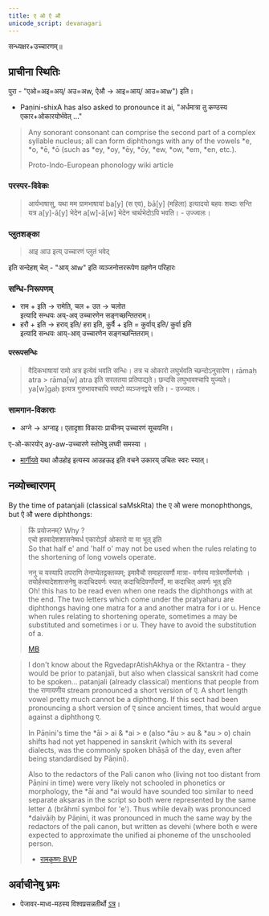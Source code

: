 ```yaml
---
title: ए ओ ऐ औ
unicode_script: devanagari
---
```


सन्ध्यक्षर+उच्चारणम्॥ 

## प्राचीना स्थितिः
पुरा - "एओ=अइ=अय्/ अउ=अw, ऐऔ → आइ=आय्/ आउ=आw") इति।  
- Paṇini-shixA has also asked to pronounce it ai, "अर्धमात्रा तु कण्ठस्य एकार+ओकारयोर्भवेत् ..."

> Any sonorant consonant can comprise the second part of a complex syllable nucleus; all can form diphthongs with any of the vowels *e, *o, *ē, *ō (such as *ey, *oy, *ēy, *ōy, *ew, *ow, *em, *en, etc.). 
> 
> Proto-Indo-European phonology wiki article

### परस्पर-विवेकः
> आर्यभाषासु, यथा मम ग्रामभाषायां ba[y] (स एव), bā[y] (महिला) इत्यादयो बहवः शब्दाः सन्ति यत्र a[y]-ā[y] भेदेन a[w]-ā[w] भेदेन चार्थभेदोऽपि भवति। - उज्ज्वलः। 

### प्लुतशङ्का 
> आइ आउ इत्य् उच्चारणं प्लुतं भवेद् 

इति सन्देहश् चेत् - "आय् आw" इति व्यञ्जनोत्तररूपेण ग्रहणेन परिहारः

### सन्धि-निरूपणम्

- राम + इति → रामेति, चल + उत → चलोत  
  इत्यादि सन्धयः अय्-अव् उच्चारणेन सङ्गच्छन्तितराम्। 
- हरौ + इति → हराव् इति/ हरा इति, कुर्वै + इति = कुर्वाय् इति/ कुर्वा इति  
  इत्यादि सन्धयः आय्-आव् उच्चारणेन सङ्गच्छन्तितराम्।

#### पररूपसन्धिः
> वैदिकभाषायां रामो अत्र इत्येवं भवति सन्धिः। तत्र च ओकारो लघुर्भवति च्छन्दोऽनुसारेण। rāmaḥ atra > rāma[w] atra इति सरलतया प्रतिपाद्यते। छन्दसि लघुभावश्चापि युज्यते। ya[w]gaḥ इत्यत्र गुरुभावश्चापि स्पष्टो व्यञ्जनद्वये सति। - उज्ज्वलः। 

### सामगान-विकाराः
- अग्ने → अग्नाइ।  एतादृशा विकाराः प्राचीनम् उच्चारणं सूचयन्ति। 

ए-ओ-कारयोर् ay-aw-उच्चारणे स्तोभेषु लघ्वी समस्या । 

- [मार्गीयवे](/vedAH_sAma/paravastu-saama/devaH/indraH/mArgIyavam/) यथा औउहोइ इत्यस्य आउहऊइ इति वचने उकारय् उचितः स्वरः स्यात्। 

## नव्योच्चारणम्
By the time of patanjali (classical saMskRta) the ए ओ were monophthongs, but ऐ औ were diphthongs:

> किं प्रयोजनम्? Why ?  
> एचो ह्रस्वादेशशासनेष्वर्ध एकारोऽर्व ओकारो वा मा भूत् इति  
So that half e' and 'half o' may not be used when the rules relating to the shortening of long vowels operate.
>
> ननु च यस्यापि तपराणि तेनाप्येतद्वक्तव्यम्; इमावैचौ समाहारवर्णौ मात्रा- वर्णस्य मात्रेवर्णोवर्णयोः । तयोर्हस्वादेशशासनेषु कदाचिदवर्णः स्यात् कदाचिदिवर्णोवर्णो, मा कदाचित् अवर्णः भूत् इति  
Oh! this has to be read even when one reads the diphthongs with at the end. The two letters which come under the pratyaharu are diphthongs having one matra for a and another matra for i or u. Hence when rules relating to shortening operate, sometimes a may be substituted and sometimes i or u. They have to avoid the substitution of a.
> 
> [MB](https://archive.org/stream/LecturesOnPatanjalisVyakaranaMahabhashya1/LecturesMahabhasya#page/n189/mode/2up)

> I don't know about the RgvedaprAtishAkhya or the Rktantra - they would be prior to patanjali, but also when classical sanskrit had come to be spoken... patanjali (already classical) mentions that people from the राणायणीय stream pronounced a short version of ए. A short length vowel pretty much cannot be a diphthong. If this sect had been pronouncing a short version of ए since ancient times, that would argue against a diphthong ए.
>
> In Pāṇini's time the *āi > ai & *ai > e (also *āu > au & *au > o) chain shifts had not yet happened in sanskrit (which with its several dialects, was the commonly spoken bhāṣā of the day, even after being standardised by Pāṇini). 
> 
> Also to the redactors of the Pali canon who (living not too distant from Pāṇini in time) were very likely not schooled in phonetics or morphology, the *āi and *ai would have sounded too similar to need separate akṣaras in the script so both were represented by the same letter 𑀏 (brāhmī symbol for 'e'). Thus while devaiḥ was pronounced *daivāiḥ by Pāṇini, it was pronounced in much the same way by the redactors of the pali canon, but written as devehi (where both e were expected to approximate the unified ai phoneme of the unschooled person.  
> - [रामकृष्णः BVP](https://groups.google.com/d/msg/bvparishat/lcEX598u_Jc/iYkcS4aeAQAJ)


## अर्वाचीनेषु भ्रमः
- पेजावर-माध्व-मठस्य विश्वप्रसन्नतीर्थो [ऽत्र](https://www.youtube.com/watch?v=CfmxMxgLHPI)।